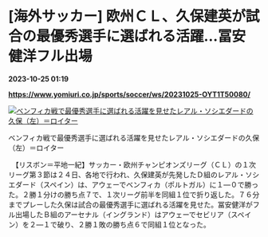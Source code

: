 # [海外サッカー] 欧州ＣＬ、久保建英が試合の最優秀選手に選ばれる活躍…冨安健洋フル出場

**2023-10-25 01:19**

**https://www.yomiuri.co.jp/sports/soccer/ws/20231025-OYT1T50080/**

[![ベンフィカ戦で最優秀選手に選ばれる活躍を見せたレアル・ソシエダードの久保（左）＝ロイター](https://www.yomiuri.co.jp/media/2023/10/20231025-OYT1I50038-1.jpg)](https://www.yomiuri.co.jp/pluralphoto/20231025-OYT1I50038/)

ベンフィカ戦で最優秀選手に選ばれる活躍を見せたレアル・ソシエダードの久保（左）＝ロイター

　【リスボン＝平地一紀】サッカー・欧州チャンピオンズリーグ（ＣＬ）の１次リーグ第３節は２４日、各地で行われ、久保建英が先発したＤ組のレアル・ソシエダード（スペイン）は、アウェーでベンフィカ（ポルトガル）に１―０で勝った。２勝１分けの勝ち点７で、１次リーグ前半を同組１位で折り返した。７６分までプレーした久保は試合の最優秀選手に選ばれる活躍を見せた。冨安健洋がフル出場したＢ組のアーセナル（イングランド）はアウェーでセビリア（スペイン）を２―１で破り、２勝１敗の勝ち点６で同組１位となった。